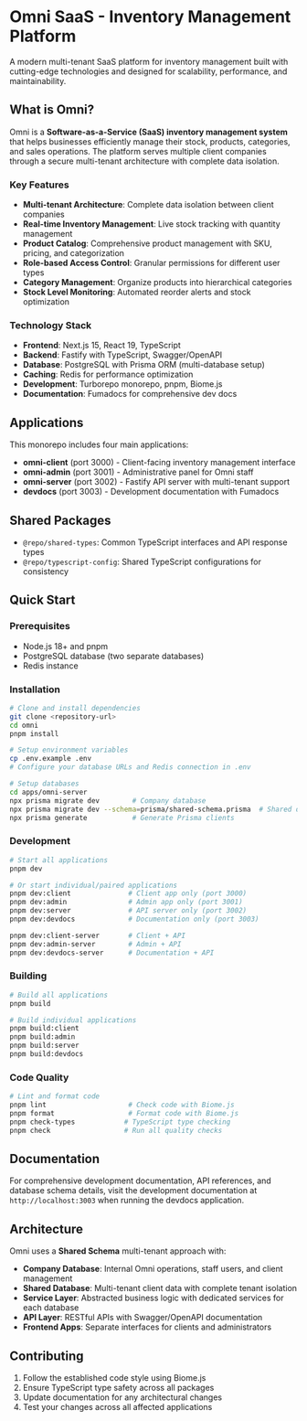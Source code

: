 # Omni SaaS - Inventory Management Platform

A modern multi-tenant SaaS platform for inventory management built with cutting-edge technologies and designed for scalability, performance, and maintainability.

## What is Omni?

Omni is a **Software-as-a-Service (SaaS) inventory management system** that helps businesses efficiently manage their stock, products, categories, and sales operations. The platform serves multiple client companies through a secure multi-tenant architecture with complete data isolation.

### Key Features

- **Multi-tenant Architecture**: Complete data isolation between client companies
- **Real-time Inventory Management**: Live stock tracking with quantity management
- **Product Catalog**: Comprehensive product management with SKU, pricing, and categorization
- **Role-based Access Control**: Granular permissions for different user types
- **Category Management**: Organize products into hierarchical categories
- **Stock Level Monitoring**: Automated reorder alerts and stock optimization

### Technology Stack

- **Frontend**: Next.js 15, React 19, TypeScript
- **Backend**: Fastify with TypeScript, Swagger/OpenAPI
- **Database**: PostgreSQL with Prisma ORM (multi-database setup)
- **Caching**: Redis for performance optimization
- **Development**: Turborepo monorepo, pnpm, Biome.js
- **Documentation**: Fumadocs for comprehensive dev docs

## Applications

This monorepo includes four main applications:

- **omni-client** (port 3000) - Client-facing inventory management interface
- **omni-admin** (port 3001) - Administrative panel for Omni staff
- **omni-server** (port 3002) - Fastify API server with multi-tenant support
- **devdocs** (port 3003) - Development documentation with Fumadocs

## Shared Packages

- `@repo/shared-types`: Common TypeScript interfaces and API response types
- `@repo/typescript-config`: Shared TypeScript configurations for consistency

## Quick Start

### Prerequisites

- Node.js 18+ and pnpm
- PostgreSQL database (two separate databases)
- Redis instance

### Installation

```bash
# Clone and install dependencies
git clone <repository-url>
cd omni
pnpm install

# Setup environment variables
cp .env.example .env
# Configure your database URLs and Redis connection in .env

# Setup databases
cd apps/omni-server
npx prisma migrate dev        # Company database
npx prisma migrate dev --schema=prisma/shared-schema.prisma  # Shared database
npx prisma generate           # Generate Prisma clients
```

### Development

```bash
# Start all applications
pnpm dev

# Or start individual/paired applications
pnpm dev:client              # Client app only (port 3000)
pnpm dev:admin               # Admin app only (port 3001) 
pnpm dev:server              # API server only (port 3002)
pnpm dev:devdocs             # Documentation only (port 3003)

pnpm dev:client-server       # Client + API
pnpm dev:admin-server        # Admin + API
pnpm dev:devdocs-server      # Documentation + API
```

### Building

```bash
# Build all applications
pnpm build

# Build individual applications
pnpm build:client
pnpm build:admin
pnpm build:server
pnpm build:devdocs
```

### Code Quality

```bash
# Lint and format code
pnpm lint                    # Check code with Biome.js
pnpm format                  # Format code with Biome.js
pnpm check-types            # TypeScript type checking
pnpm check                  # Run all quality checks
```

## Documentation

For comprehensive development documentation, API references, and database schema details, visit the development documentation at `http://localhost:3003` when running the devdocs application.

## Architecture

Omni uses a **Shared Schema** multi-tenant approach with:

- **Company Database**: Internal Omni operations, staff users, and client management
- **Shared Database**: Multi-tenant client data with complete tenant isolation
- **Service Layer**: Abstracted business logic with dedicated services for each database
- **API Layer**: RESTful APIs with Swagger/OpenAPI documentation
- **Frontend Apps**: Separate interfaces for clients and administrators

## Contributing

1. Follow the established code style using Biome.js
2. Ensure TypeScript type safety across all packages
3. Update documentation for any architectural changes
4. Test your changes across all affected applications
